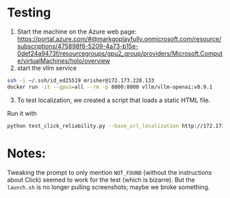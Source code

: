 # Testing

1. Start the machine on the Azure web page: https://portal.azure.com/#@markgoplayfully.onmicrosoft.com/resource/subscriptions/475898f6-5209-4a73-b15e-0def24a9473f/resourcegroups/gpu2_group/providers/Microsoft.Compute/virtualMachines/holo/overview
2. start the vllm service

```bash
ssh -i ~/.ssh/id_ed25519 mrisher@172.173.228.133
docker run -it --gpus=all --rm -p 8000:8000 vllm/vllm-openai:v0.9.1     --model HCompany/Holo1-7B     --dtype bfloat16     --gpu-memory-utilization 0.9     --limit-mm-per-prompt 'image=3,video=0'     --mm-processor-kwargs '{"max_pixels": 1003520}'     --max-model-len 16384
```

3. To test localization, we created a script that loads a static HTML file.

Run it with

```bash
python test_click_reliability.py --base_url_localization http://172.173.228.133:8000/v1
```

# Notes:

Tweaking the prompt to only mention `NOT_FOUND` (without the instructions about Click) seemed to work
for the test (which is bizarre). But the `launch.sh` is no longer pulling screenshots; maybe we broke something.
